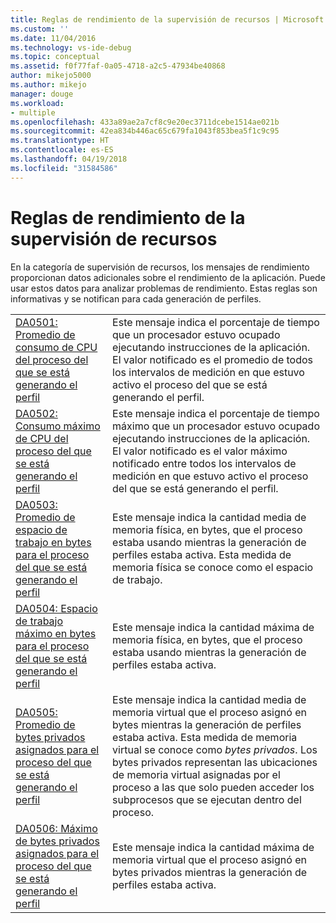 ```yaml
---
title: Reglas de rendimiento de la supervisión de recursos | Microsoft Docs
ms.custom: ''
ms.date: 11/04/2016
ms.technology: vs-ide-debug
ms.topic: conceptual
ms.assetid: f0f77faf-0a05-4718-a2c5-47934be40868
author: mikejo5000
ms.author: mikejo
manager: douge
ms.workload:
- multiple
ms.openlocfilehash: 433a89ae2a7cf8c9e20ec3711dcebe1514ae021b
ms.sourcegitcommit: 42ea834b446ac65c679fa1043f853bea5f1c9c95
ms.translationtype: HT
ms.contentlocale: es-ES
ms.lasthandoff: 04/19/2018
ms.locfileid: "31584586"
---
```

# <a name="resource-monitoring-performance-rules"></a>Reglas de rendimiento de la supervisión de recursos
En la categoría de supervisión de recursos, los mensajes de rendimiento proporcionan datos adicionales sobre el rendimiento de la aplicación. Puede usar estos datos para analizar problemas de rendimiento. Estas reglas son informativas y se notifican para cada generación de perfiles.  
  
|||  
|-|-|  
|[DA0501: Promedio de consumo de CPU del proceso del que se está generando el perfil](../profiling/da0501-average-cpu-consumption-by-the-process-being-profiled.md)|Este mensaje indica el porcentaje de tiempo que un procesador estuvo ocupado ejecutando instrucciones de la aplicación. El valor notificado es el promedio de todos los intervalos de medición en que estuvo activo el proceso del que se está generando el perfil.|  
|[DA0502: Consumo máximo de CPU del proceso del que se está generando el perfil](../profiling/da0502-maximum-cpu-consumption-by-the-process-being-profiled.md)|Este mensaje indica el porcentaje de tiempo máximo que un procesador estuvo ocupado ejecutando instrucciones de la aplicación. El valor notificado es el valor máximo notificado entre todos los intervalos de medición en que estuvo activo el proceso del que se está generando el perfil.|  
|[DA0503: Promedio de espacio de trabajo en bytes para el proceso del que se está generando el perfil](../profiling/da0503-average-working-set-in-bytes-for-the-process-being-profiled.md)|Este mensaje indica la cantidad media de memoria física, en bytes, que el proceso estaba usando mientras la generación de perfiles estaba activa. Esta medida de memoria física se conoce como el espacio de trabajo.|  
|[DA0504: Espacio de trabajo máximo en bytes para el proceso del que se está generando el perfil](../profiling/da0504-maximum-working-set-in-bytes-for-the-process-being-profiled.md)|Este mensaje indica la cantidad máxima de memoria física, en bytes, que el proceso estaba usando mientras la generación de perfiles estaba activa.|  
|[DA0505: Promedio de bytes privados asignados para el proceso del que se está generando el perfil](../profiling/da0505-average-private-bytes-allocated-for-the-process-being-profiled.md)|Este mensaje indica la cantidad media de memoria virtual que el proceso asignó en bytes mientras la generación de perfiles estaba activa. Esta medida de memoria virtual se conoce como *bytes privados*. Los bytes privados representan las ubicaciones de memoria virtual asignadas por el proceso a las que solo pueden acceder los subprocesos que se ejecutan dentro del proceso.|  
|[DA0506: Máximo de bytes privados asignados para el proceso del que se está generando el perfil](../profiling/da0506-maximum-private-bytes-allocated-for-the-process-being-profiled.md)|Este mensaje indica la cantidad máxima de memoria virtual que el proceso asignó en bytes privados mientras la generación de perfiles estaba activa.|